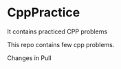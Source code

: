# CppPractice
It contains practiced CPP problems

This repo contains few cpp problems.

Changes in Pull
